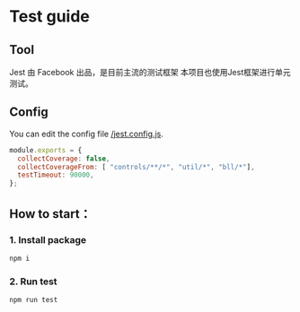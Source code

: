 # Test guide

## Tool 
Jest 由 Facebook 出品，是目前主流的测试框架
本项目也使用Jest框架进行单元测试。

## Config

You can edit the config file [/jest.config.js](/jest.config.js).

```javascript
module.exports = {
  collectCoverage: false,
  collectCoverageFrom: [ "controls/**/*", "util/*", "bll/*"],
  testTimeout: 90000,
};

```

## How to start：

### 1. Install package
```javascript
npm i
```
### 2. Run test

```javascript
npm run test
```